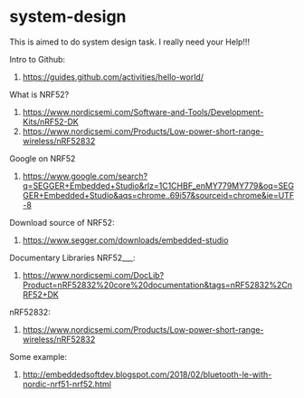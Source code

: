 # system-design

This is aimed to do system design task. I really need your Help!!!

Intro to Github:
1. https://guides.github.com/activities/hello-world/

What is NRF52?
1. https://www.nordicsemi.com/Software-and-Tools/Development-Kits/nRF52-DK
2. https://www.nordicsemi.com/Products/Low-power-short-range-wireless/nRF52832

Google on NRF52
1. https://www.google.com/search?q=SEGGER+Embedded+Studio&rlz=1C1CHBF_enMY779MY779&oq=SEGGER+Embedded+Studio&aqs=chrome..69i57&sourceid=chrome&ie=UTF-8

Download source of NRF52:
1. https://www.segger.com/downloads/embedded-studio

Documentary Libraries NRF52___:
1. https://www.nordicsemi.com/DocLib?Product=nRF52832%20core%20documentation&tags=nRF52832%2CnRF52+DK

nRF52832:
1. https://www.nordicsemi.com/Products/Low-power-short-range-wireless/nRF52832

Some example:
1. http://embeddedsoftdev.blogspot.com/2018/02/bluetooth-le-with-nordic-nrf51-nrf52.html


















